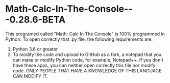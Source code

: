 # Math-Calc-In-The-Console---0.28.6-BETA
This programed called "Math: Calc In The Console" is 100% programmed in Python. To open correctly that .py file, the following requirements are:
1. Python 3.6 or greater
2. To modify the code and upload to GitHub as a fork, a notepad that you can make or modify Python code, for example, Notepad++.
If you don't have these apps, you can neither open correctly this file nor modify code.
ONLY PEOPLE THAT HAVE A KNOWLEDGE OF THIS LANGUAGE CAN MODIFY IT.
